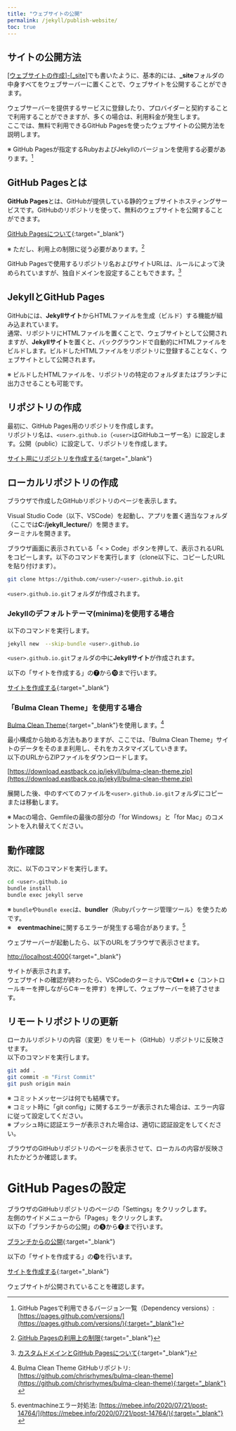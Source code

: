 ```yaml
---
title: "ウェブサイトの公開"
permalink: /jekyll/publish-website/
toc: true
---
```

## サイトの公開方法
[[ウェブサイトの作成]-[_site]](../create-website/#_site)でも書いたように、基本的には、**_site**フォルダの中身すべてをウェブサーバーに置くことで、ウェブサイトを公開することができます。

ウェブサーバーを提供するサービスに登録したり、プロバイダーと契約することで利用することができますが、多くの場合は、利用料金が発生します。  
ここでは、無料で利用できるGitHub Pagesを使ったウェブサイトの公開方法を説明します。

※ GitHub Pagesが指定するRubyおよびJekyllのバージョンを使用する必要があります。[^1]  

[^1]: GitHub Pagesで利用できるバージョン一覧（Dependency versions）: [https://pages.github.com/versions/](https://pages.github.com/versions/){:target="_blank"}

## GitHub Pagesとは
**GitHub Pages**とは、GitHubが提供している静的ウェブサイトホスティングサービスです。GitHubのリポジトリを使って、無料のウェブサイトを公開することができます。

[GitHub Pagesについて](https://docs.github.com/ja/pages/getting-started-with-github-pages/about-github-pages){:target="_blank"}

※ ただし、利用上の制限に従う必要があります。[^2]

[^2]: [GitHub Pagesの利用上の制限](https://docs.github.com/ja/pages/getting-started-with-github-pages/about-github-pages#github-pagesの利用上の制限){:target="_blank"}

GitHub Pagesで使用するリポジトリ名およびサイトURLは、ルールによって決められていますが、独自ドメインを設定することもできます。[^3]

[^3]: [カスタムドメインとGitHub Pagesについて](https://docs.github.com/ja/pages/configuring-a-custom-domain-for-your-github-pages-site/about-custom-domains-and-github-pages){:target="_blank"}

## JekyllとGitHub Pages
GitHubには、**Jekyllサイト**からHTMLファイルを生成（ビルド）する機能が組み込まれています。  
通常、リポジトリにHTMLファイルを置くことで、ウェブサイトとして公開されますが、**Jekyllサイト**を置くと、バックグラウンドで自動的にHTMLファイルをビルドします。ビルドしたHTMLファイルをリポジトリに登録することなく、ウェブサイトとして公開されます。

※ ビルドしたHTMLファイルを、リポジトリの特定のフォルダまたはブランチに出力させることも可能です。

## リポジトリの作成
最初に、GitHub Pages用のリポジトリを作成します。  
リポジトリ名は、`<user>.github.io`（`<user>`はGitHubユーザー名）に設定します。公開（public）に設定して、リポジトリを作成します。

[サイト用にリポジトリを作成する](https://docs.github.com/ja/pages/getting-started-with-github-pages/creating-a-github-pages-site#creating-a-repository-for-your-site){:target="_blank"}

## ローカルリポジトリの作成
ブラウザで作成したGitHubリポジトリのページを表示します。

Visual Studio Code（以下、VSCode）を起動し、アプリを置く適当なフォルダ（ここでは**C:/jekyll_lecture/**）を開きます。  
ターミナルを開きます。

ブラウザ画面に表示されている「< > Code」ボタンを押して、表示されるURLをコピーします。以下のコマンドを実行します（clone以下に、コピーしたURLを貼り付けます）。

```bash
git clone https://github.com/<user>/<user>.github.io.git
```

`<user>.github.io.git`フォルダが作成されます。  

### Jekyllのデフォルトテーマ(minima)を使用する場合
以下のコマンドを実行します。

```bash
jekyll new  --skip-bundle <user>.github.io
```

`<user>.github.io.git`フォルダの中に**Jekyllサイト**が作成されます。

以下の「サイトを作成する」の&#10108;から&#10111;まで行います。

[サイトを作成する](https://docs.github.com/ja/pages/setting-up-a-github-pages-site-with-jekyll/creating-a-github-pages-site-with-jekyll#creating-your-site){:target="_blank"}


### 「Bulma Clean Theme」を使用する場合
[Bulma Clean Theme](https://www.csrhymes.com/bulma-clean-theme/){:target="_blank"}を使用します。[^4]

[^4]: Bulma Clean Theme GitHubリポジトリ: [https://github.com/chrisrhymes/bulma-clean-theme](https://github.com/chrisrhymes/bulma-clean-theme){:target="_blank"}

最小構成から始める方法もありますが、ここでは、「Bulma Clean Theme」サイトのデータをそのまま利用し、それをカスタマイズしていきます。  
以下のURLからZIPファイルをダウンロードします。

[https://download.eastback.co.jp/jekyll/bulma-clean-theme.zip](https://download.eastback.co.jp/jekyll/bulma-clean-theme.zip)

展開した後、中のすべてのファイルを`<user>.github.io.git`フォルダにコピーまたは移動します。

※ Macの場合、Gemfileの最後の部分の「for Windows」と「for Mac」のコメントを入れ替えてください。

## 動作確認

次に、以下のコマンドを実行します。

```bash
cd <user>.github.io
bundle install
bundle exec jekyll serve
```

※ `bundle`や`bundle exec`は、**bundler**（Rubyパッケージ管理ツール）を使うためです。  
※　**eventmachine**に関するエラーが発生する場合があります。[^5]

[^5]: eventmachineエラー対処法: [https://mebee.info/2020/07/21/post-14764/](https://mebee.info/2020/07/21/post-14764/){:target="_blank"}

ウェブサーバーが起動したら、以下のURLをブラウザで表示させます。

[http://localhost:4000](http://localhost:4000){:target="_blank"}

サイトが表示されます。  
ウェブサイトの確認が終わったら、VSCodeのターミナルで**Ctrl + c**（コントロールキーを押しながらCキーを押す）を押して、ウェブサーバーを終了させます。

## リモートリポジトリの更新
ローカルリポジトリの内容（変更）をリモート（GitHub）リポジトリに反映させます。  
以下のコマンドを実行します。

```bash
git add .
git commit -m "First Commit"
git push origin main
```

※ コミットメッセージは何でも結構です。  
※ コミット時に「git config」に関するエラーが表示された場合は、エラー内容に従って設定してください。  
※ プッシュ時に認証エラーが表示された場合は、適切に認証設定をしてください。  

ブラウザのGitHubリポジトリのページを表示させて、ローカルの内容が反映されたかどうか確認します。

# GitHub Pagesの設定
ブラウザのGitHubリポジトリのページの「Settings」をクリックします。  
左側のサイドメニューから「Pages」をクリックします。  
以下の「ブランチからの公開」の&#10106;から&#10108;まで行います。

[ブランチからの公開](https://docs.github.com/ja/pages/getting-started-with-github-pages/configuring-a-publishing-source-for-your-github-pages-site#publishing-from-a-branch){:target="_blank"}

以下の「サイトを作成する」の&#9459;を行います。

[サイトを作成する](https://docs.github.com/ja/pages/setting-up-a-github-pages-site-with-jekyll/creating-a-github-pages-site-with-jekyll#creating-your-site){:target="_blank"}

ウェブサイトが公開されていることを確認します。
